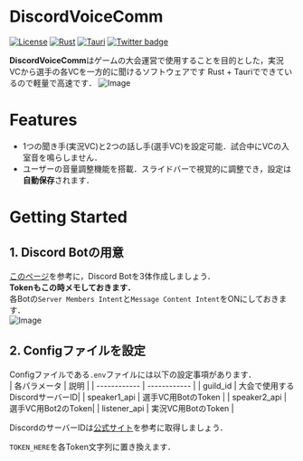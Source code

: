 # DiscordVoiceComm
[![License](https://img.shields.io/badge/License-MIT-green.svg)](#)
[![Rust](https://img.shields.io/badge/Rust-%23000000.svg?e&logo=rust&logoColor=white)](#)
[![Tauri](https://img.shields.io/badge/Tauri-%2324C8D8.svg?logo=tauri&logoColor=white)]()
[![Twitter badge][]][Twitter link]

**DiscordVoiceComm**はゲームの大会運営で使用することを目的とした，実況VCから選手の各VCを一方的に聞けるソフトウェアです
Rust + Tauriでできているので軽量で高速です．
![Image](https://github.com/user-attachments/assets/81887e81-7f30-4024-ac26-e3dd8d9a25bc)


# Features
- 1つの聞き手(実況VC)と2つの話し手(選手VC)を設定可能．試合中にVCの入室音を鳴らしません．
- ユーザーの音量調整機能を搭載．スライドバーで視覚的に調整でき，設定は**自動保存**されます．

# Getting Started
## 1. Discord Botの用意
[このページ](https://discordpy.readthedocs.io/ja/stable/discord.html)を参考に，Discord Botを3体作成しましょう．  
**Tokenもこの時メモしておきます．**  
各Botの`Server Members Intent`と`Message Content Intent`をONにしておきます．  
![Image](https://github.com/user-attachments/assets/ec1120b9-4ff2-442f-bdd5-de413c807097)

## 2. Configファイルを設定
Configファイルである`.env`ファイルには以下の設定事項があります．  
| 各パラメータ | 説明         | 
| ------------ | ------------ | 
| guild_id     | 大会で使用するDiscordサーバーID|
| speaker1_api | 選手VC用BotのToken | 
| speaker2_api | 選手VC用Bot2のToken| 
| listener_api | 実況VC用BotのToken | 

DiscordのサーバーIDは[公式サイト](https://support.discord.com/hc/ja/articles/206346498-%E3%83%A6%E3%83%BC%E3%82%B6%E3%83%BC-%E3%82%B5%E3%83%BC%E3%83%90%E3%83%BC-%E3%83%A1%E3%83%83%E3%82%BB%E3%83%BC%E3%82%B8ID%E3%81%AF%E3%81%A9%E3%81%93%E3%81%A7%E8%A6%8B%E3%81%A4%E3%81%91%E3%82%89%E3%82%8C%E3%82%8B)を参考に取得しましょう．  

`TOKEN_HERE`を各Token文字列に置き換えます．


[Twitter badge]: https://img.shields.io/twitter/url?label=kazuryu_rl&style=social&url=https%3A%2F%2Ftwitter.com%2Fkazuryu_rl
[Twitter link]: https://twitter.com/intent/follow?screen_name=kazuryu_rl
